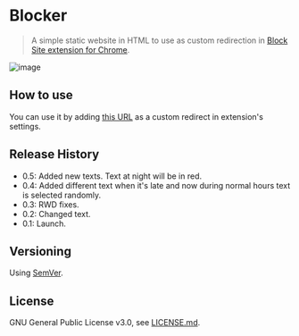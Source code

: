 # Blocker

>A simple static website in HTML to use as custom redirection in [Block Site extension for Chrome](https://chrome.google.com/webstore/detail/block-site-website-blocke/eiimnmioipafcokbfikbljfdeojpcgbh?hl=en).

![image](https://user-images.githubusercontent.com/6877391/49475426-7d01b400-f817-11e8-93ba-48976cf53322.png)

## How to use

You can use it by adding [this URL](https://qubkon.github.io/blocker/blocker.html) as a custom redirect in extension's settings.

## Release History

- 0.5: Added new texts. Text at night will be in red.
- 0.4: Added different text when it's late and now during normal hours text is selected randomly.
- 0.3: RWD fixes.
- 0.2: Changed text.
- 0.1: Launch.

## Versioning

Using [SemVer](http://semver.org/).

## License

GNU General Public License v3.0, see [LICENSE.md](https://github.com/vardecab/blocker/blob/master/LICENSE).